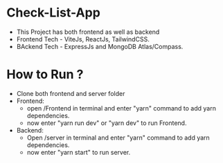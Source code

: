 # Check-List-App

- This Project has both frontend as well as backend
- Frontend Tech - ViteJs, ReactJs, TailwindCSS.
- BAckend Tech - ExpressJs and MongoDB Atlas/Compass.

# How to Run ?
- Clone both frontend and server folder
- Frontend: 
  - open /Frontend in terminal and enter "yarn" command to add yarn dependencies.
  - now enter "yarn run dev" or "yarn dev" to run Frontend.
- Backend:
  - Open /server in terminal and enter "yarn" command to add yarn dependencies.
  - now enter "yarn start" to run server.
